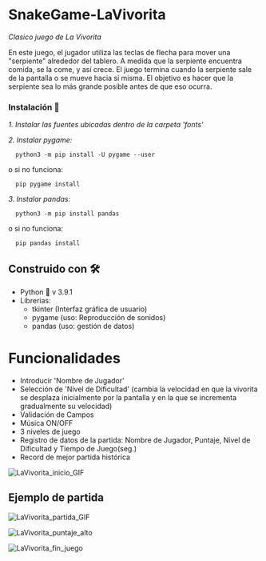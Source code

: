 # SnakeGame-LaVivorita
_Clasico juego de La Vivorita_

En este juego, el jugador utiliza las teclas de flecha para mover una "serpiente" alrededor del tablero. A medida que la serpiente encuentra comida, se la come, y así crece. El juego termina cuando la serpiente sale de la pantalla o se mueve hacia sí misma. El objetivo es hacer que la serpiente sea lo más grande posible antes de que eso ocurra.

### Instalación 🔧

_1. Instalar las fuentes ubicadas dentro de la carpeta 'fonts'_

_2. Instalar pygame:_

      python3 -m pip install -U pygame --user
      
o si no funciona:

      pip pygame install
      
_3. Instalar pandas:_

      python3 -m pip install pandas
 
 o si no funciona:

      pip pandas install
      

## Construido con 🛠️

* Python 🐍 v 3.9.1
* Librerias:
  * tkinter (Interfaz gráfica de usuario)
  * pygame (uso: Reproducción de sonidos)
  * pandas (uso: gestión de datos)

# Funcionalidades

* Introducir 'Nombre de Jugador'
* Selección de 'Nivel de Dificultad' (cambia la velocidad en que la vivorita se desplaza inicialmente por la pantalla y en la que se incrementa gradualmente su velocidad)
* Validación de Campos
* Música ON/OFF
* 3 niveles de juego
* Registro de datos de la partida: Nombre de Jugador, Puntaje, Nivel de Dificultad y Tiempo de Juego(seg.)
* Record de mejor partida histórica

![LaVivorita_inicio_GIF](https://user-images.githubusercontent.com/69491395/109424349-0b971880-79c2-11eb-9bf6-f282046f0046.gif)

## Ejemplo de partida

![LaVivorita_partida_GIF](https://user-images.githubusercontent.com/69491395/109425081-549c9c00-79c5-11eb-8d0a-2c655ce6b955.gif)


![LaVivorita_puntaje_alto](https://user-images.githubusercontent.com/69491395/109424487-8bbd7e00-79c2-11eb-9233-8f2be68d9507.png)

![LaVivorita_fin_juego](https://user-images.githubusercontent.com/69491395/109424380-249fc980-79c2-11eb-834a-7899f0d37781.png)
